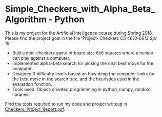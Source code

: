 # Simple_Checkers_with_Alpha_Beta_Algorithm - Python

This is my project for the Artificial Intelligence course during Spring 2018. Please find the project goal in the file 'Project- Checkers _CS 4613-6613 Spr 18_'.

* Built a mini-checkers game of board size 6x6 squares where a human can play against a computer.
* Implemented alpha-beta search for picking the next best move for the computer.
* Designed 3 difficulty levels based on how deep the computer looks for the best move in the search tree, and the heuristics used in the evaluation function.
* Tools used: Object-oriented programming in python, numpy, random libraries.

Find the tools required to run my code and project writeup in [Checkers_Project_Report.pdf](https://github.com/VamsiMohanRamineedi/Simple_Checkers_with_Alpha_Beta_Algorithm/blob/master/Checkers_Project_Report.pdf).

